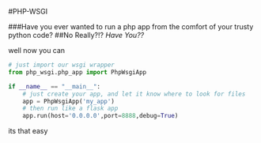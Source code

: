 #PHP-WSGI

###Have you ever wanted to run a php app from the comfort of your trusty python code?
##No Really?!? _Have You??_

well now you can

```python
# just import our wsgi wrapper 
from php_wsgi.php_app import PhpWsgiApp

if __name__ == "__main__":
    # just create your app, and let it know where to look for files
    app = PhpWsgiApp('my_app')
    # then run like a flask app
    app.run(host='0.0.0.0',port=8888,debug=True)
```

its that easy
